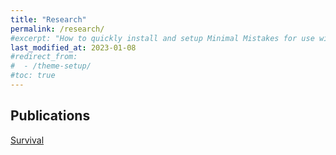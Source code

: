 ```yaml
---
title: "Research"
permalink: /research/
#excerpt: "How to quickly install and setup Minimal Mistakes for use with GitHub Pages."
last_modified_at: 2023-01-08
#redirect_from:
#  - /theme-setup/
#toc: true
---
```



## Publications

[Survival](https://www.tandfonline.com/doi/abs/10.1080/00396338.2021.1956196)